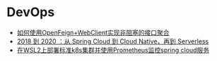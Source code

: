 
# DevOps

- [如何使用OpenFeign+WebClient实现非阻塞的接口聚合](./open-feign.md)
- [2018 到 2020 ：从 Spring Cloud 到 Cloud Native，再到 Serverless](./k8s.md)
- [在WSL2上部署标准k8s集群并使用Prometheus监控spring cloud服务](./wsl2-k8s-promethues-grafana.md)